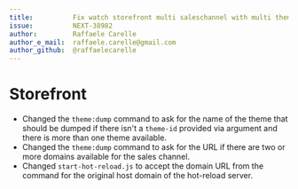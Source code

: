 ```yaml
---
title:          Fix watch storefront multi saleschannel with multi theme
issue:          NEXT-38982
author:         Raffaele Carelle
author_e_mail:  raffaele.carelle@gmail.com
author_github:  @raffaelecarelle
---
```

# Storefront
* Changed the `theme:dump` command to ask for the name of the theme that should be dumped if there isn't a `theme-id` provided via argument and there is more than one theme available.
* Changed the `theme:dump` command to ask for the URL if there are two or more domains available for the sales channel.
* Changed `start-hot-reload.js` to accept the domain URL from the command for the original host domain of the hot-reload server.
